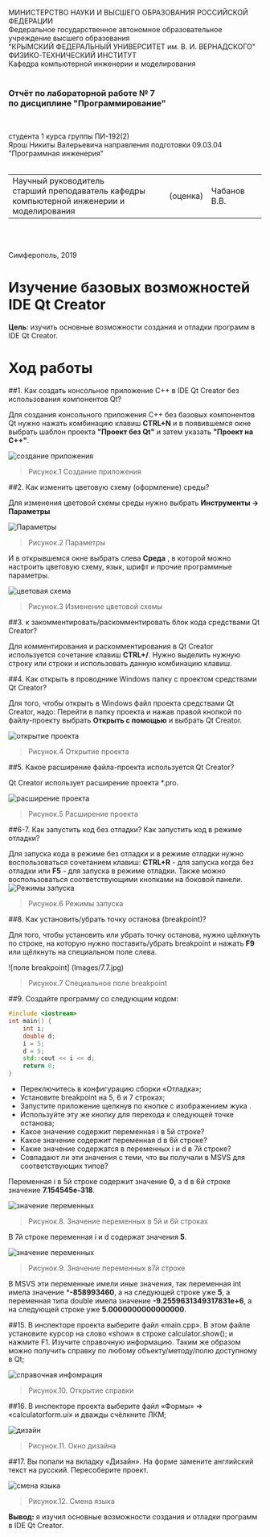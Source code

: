 МИНИСТЕРСТВО НАУКИ  И ВЫСШЕГО ОБРАЗОВАНИЯ РОССИЙСКОЙ ФЕДЕРАЦИИ  Федеральное государственное автономное образовательное учреждение высшего образования  "КРЫМСКИЙ ФЕДЕРАЛЬНЫЙ УНИВЕРСИТЕТ им. В. И. ВЕРНАДСКОГО"  ФИЗИКО-ТЕХНИЧЕСКИЙ ИНСТИТУТ  Кафедра компьютерной инженерии и моделирования<br/><br/>### Отчёт по лабораторной работе № 7<br/> по дисциплине "Программирование"<br/>студента 1 курса группы ПИ-192(2)  Ярош Никиты Валерьевича направления подготовки 09.03.04 "Программная инженерия"  <br/><table><tr><td>Научный руководитель<br/> старший преподаватель кафедры<br/> компьютерной инженерии и моделирования</td><td>(оценка)</td><td>Чабанов В.В.</td></tr></table><br/><br/>Симферополь, 2019# Изучение базовых возможностей IDE Qt Creator**Цель**:   изучить основные возможности создания и отладки программ в IDE Qt Creator.# Ход работы##1. Как создать консольное приложение С++ в IDE Qt Creator без использования компонентов Qt? Для создания консольного приложения C++ без базовых компонентов Qt нужно нажать комбинацию клавиш **CTRL+N** и в появившемся окне выбрать шаблон проекта **"Проект без Qt"** и затем указать **"Проект на C++"**.![создание приложения](Images/7.1.jpg)>Рисунок.1 Создание приложения##2. Как изменить цветовую схему (оформление) среды?Для изменения цветовой схемы среды нужно выбрать **Инструменты -> Параметры**![Параметры](Images/7.2.jpg)>Рисунок.2 ПараметрыИ в открывшемся окне выбрать слева **Среда** , в которой можно настроить цветовую схему, язык, шрифт и прочие программные параметры.![цветовая схема](Images/7.3.jpg)>Рисунок.3 Изменение цветовой схемы##3. к закомментировать/раскомментировать блок кода средствами Qt Creator?Для комментирования и раскомментирования в Qt Creator используется сочетание клавиш **CTRL+/**. Нужно выделить нужную строку или строки и использовать данную комбинацию клавиш.##4. Как открыть в проводнике Windows папку с проектом средствами Qt Creator?Для того, чтобы открыть в Windows файл проекта средствами Qt Creator, надо:Перейти в папку проекта и нажав правой кнопкой по файлу-проекту выбрать **Открыть с помощью** и выбрать Qt Creator.![открытие проекта](Images/7.6.jpg)>Рисунок.4 Открытие проекта##5. Какое расширение файла-проекта используется Qt Creator? Qt Creator использует расширение проекта *.pro.![расширение проекта](Images/7.4.jpg)>Рисунок.5 Расширение проекта##6-7. Как запустить код без отладки? Как запустить код в режиме отладки?Для запуска кода в режиме без отладки и в режиме отладки нужно воспользоваться сочетанием клавиш: **CTRL+R** - для запуска когда без отладки или **F5** - для запуска в режиме отладки.Также можно воспользоваться соответствующими кнопками на боковой панели.![Режимы запуска](Images/7.5.jpg)>Рисунок.6 Режимы запуска##8. Как установить/убрать точку останова (breakpoint)?Для того, чтобы установить или убрать точку останова, нужно щёлкнуть по строке, на которую нужно поставить/убрать breakpoint и нажать **F9** или щёлкнуть на специальном поле слева.![поле breakpoint] (Images/7.7.jpg)>Рисунок.7 Специальное поле breakpoint##9. Создайте программу со следующим кодом:```c++#include <iostream>int main() {    int i;    double d;    i = 5;    d = 5;    std::cout << i << d;    return 0;}```* Переключитесь в конфигурацию сборки «Отладка»;* Установите breakpoint на 5, 6 и 7 строках;* Запустите приложение щелкнув по кнопке с изображением жука .* Используйте эту же кнопку для перехода к следующей точке останова;* Какое значение содержит переменная i в 5й строке?* Какое значение содержит переменная d в 6й строке?* Какие значение содержатся в переменных i и  d в 7й строке?* Совпадают ли эти значения с теми, что вы получали в MSVS для соответствующих типов?Переменная i в 5й строке содержит значение **0**, а d в 6й строке значение **7.154545e-318**.![значение переменных](Image/7.8.jpg)>Рисунок.8. Значение переменных в 5й и 6й строкахВ 7й строке переменная i и d содержат значения **5**.![значение переменных](Image/7.9.jpg)>Рисунок.9. Значение переменных в7й строкеВ MSVS эти переменные имели иные значения, так переменная int имела значение ***-858993460**, а на следующей строке уже **5**, а переменная типа double имела значение **-9.2559631349317831e+6**, а на следующей строке уже **5.0000000000000000**.##15. В инспекторе проекта выберите файл «main.cpp». В этом файле установите курсор на слово «show» в строке calculator.show(); и нажмите F1. Изучите справочную информацию. Таким же образом можно получить справку по любому объекту/методу/полю доступному в Qt;![справочная инфомрация](Image/7.10.jpg)>Рисунок.10. Открытие справки##16. В инспекторе проекта выберите файл «Формы» => «calculatorform.ui» и дважды счёлкните ЛКМ;![дизайн](Image/7.11.jpg)>Рисунок.11. Окно дизайна##17. Вы попали на вкладку «Дизайн». На форме замените английский текст на русский. Пересоберите проект.![смена языка](Image/7.12.jpg)>Рисунок.12. Смена языка**Вывод:** я изучил основные возможности создания и отладки программ в IDE Qt Creator.